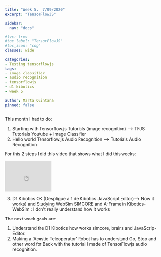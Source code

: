 ```yaml
---
title: "Week 5.  7/09/2020"
excerpt: "TensorFlowJS"

sidebar:
  nav: "docs"

#toc: true
#toc_label: "TensorFlowJS"
#toc_icon: "cog"
classes: wide

categories:
- Testing tensorflowjs
tags:
- image classifier
- audio recognition
- tensorflowjs
- d1 kibotics
- week 5

author: Marta Quintana
pinned: false
---
```


This month I had to do:

1. Starting with Tensorflow.js Tutorials (image recognition) --> TFJS Tutorials Youtube + Image Classifier 
2. Hello world Tensorflow.js Audio Recognition --> Tutorials Audio Recognition

For this 2 steps I did this video that shows what I did this weeks:

<iframe width="150" height="100" src="https://youtube.com/embed/x8sUG1CyLdc" frameborder="0" allow="autoplay; encrypted-media" allowfullscreen></iframe>



3. D1 Kibotics OK (Despligue a 1 de Kibotics  JavaScript Editor)--> Now it works) and Studying WebSim SIMCORE and A-Frame in Kibotics-WebSim : I don't really understand how it works



The next week goals are:

1. Understand the D1 Kibotics how works simcore, brains and JavaScrip-Editor.
2. Making a 'Acustic Teleoperator' Robot has to understand Go, Stop and other word for Back with the tutorial I made of TensorFlowjs audio recognition. 
